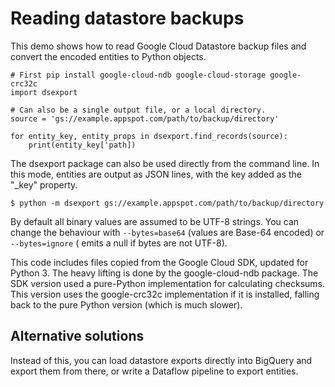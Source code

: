 Reading datastore backups
=========================

This demo shows how to read Google Cloud Datastore backup files and convert the encoded entities to Python objects.

    # First pip install google-cloud-ndb google-cloud-storage google-crc32c
    import dsexport

    # Can also be a single output file, or a local directory.
    source = 'gs://example.appspot.com/path/to/backup/directory'

    for entity_key, entity_props in dsexport.find_records(source):
        print(entity_key['path])

The dsexport package can also be used directly from the command line. In this mode, entities are output as JSON lines, with the key added as the "_key" property.

    $ python -m dsexport gs://example.appspot.com/path/to/backup/directory

By default all binary values are assumed to be UTF-8 strings. You can change the behaviour with `--bytes=base64` (values are Base-64 encoded) or `--bytes=ignore` ( emits a null if bytes are not UTF-8).

This code includes files copied from the Google Cloud SDK, updated for Python 3. The heavy lifting is done by the google-cloud-ndb package. The SDK version used a pure-Python implementation for calculating checksums. This version uses the google-crc32c implementation if it is installed, falling back to the pure Python version (which is much slower).


Alternative solutions
---------------------

Instead of this, you can load datastore exports directly into BigQuery and export them from there, or write a Dataflow pipeline to export entities.
